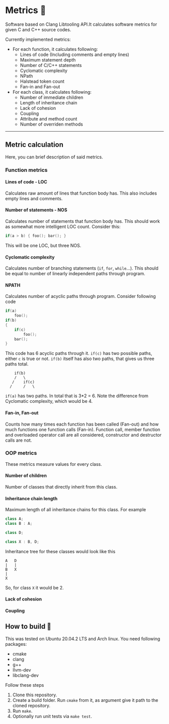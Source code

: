 # Metrics :straight_ruler:
Software based on Clang Libtooling API.It calculates software metrics for given C and C++ source codes.

Currently implemented metrics:  
* For each function, it calculates following:
    * Lines of code (Including comments and empty lines)
    * Maximum statement depth 
    * Number of C/C++ statements
    * Cyclomatic complexity
    * NPath
    * Halstead token count
    * Fan-in and Fan-out
* For each class, it calculates following:
    * Number of immediate children
    * Length of inheritance chain
    * Lack of cohesion
    * Coupling
    * Attribute and method count
    * Number of overriden methods

---

## Metric calculation
Here, you can brief description of said metrics.
### Function metrics

#### Lines of code - LOC
Calculates raw amount of lines that function body has. This also includes empty lines and comments.

#### Number of statements - NOS
Calculates number of statements that function body has.
This should work as somewhat more intelligent LOC count. Consider this:
```c++
if(a > b) { foo(); bar(); }
```
This will be one LOC, but three NOS.

#### Cyclomatic complexity
Calculates number of branching statements (`if`, `for`, `while`...). This should be equal to 
number of linearly independent paths through program.

#### NPATH
Calculates number of acyclic paths through program. Consider following code
```c++
if(a)
    foo();
if(b)
{
    if(c)
        foo();
    bar();
}
```
This code has 6 acyclic paths through it. `if(c)` has two possible paths, either `c` is true or not.
`if(b)` itself has also two paths, that gives us three paths total.
```
    if(b)
    /   \
   /    if(c)
  /     /   \
```
`if(a)` has two paths. In total that is 3*2 = 6. Note the difference from Cyclomatic complexity, which would be 4.
#### Fan-in, Fan-out
Counts how many times each function has been called (Fan-out) and how much functions one function calls (Fan-in).
Function call, member function and overloaded operator call are all considered, constructor and destructor
calls are not.

### OOP metrics
These metrics measure values for every class.
#### Number of children
Number of classes that directly inherit from this class.
#### Inheritance chain length
Maximum length of all inheritance chains for this class. For example
```c++
class A;                       
class B : A;

class D;                       

class X : B, D;
```
Inheritance tree for these classes would look like this
```$xslt
A   D
|   |
B   X
|
X
```
So, for class `X` it would be 2.
#### Lack of cohesion
#### Coupling

## How to build :hammer:
This was tested on Ubuntu 20.04.2 LTS and Arch linux.
You need following packages:
- cmake
- clang
- g++
- llvm-dev
- libclang-dev

Follow these steps
1. Clone this repository.
2. Create a build folder. Run `cmake` from it, as argument give it path to the cloned repository.
3. Run `make`.
4. Optionally run unit tests via `make test`.